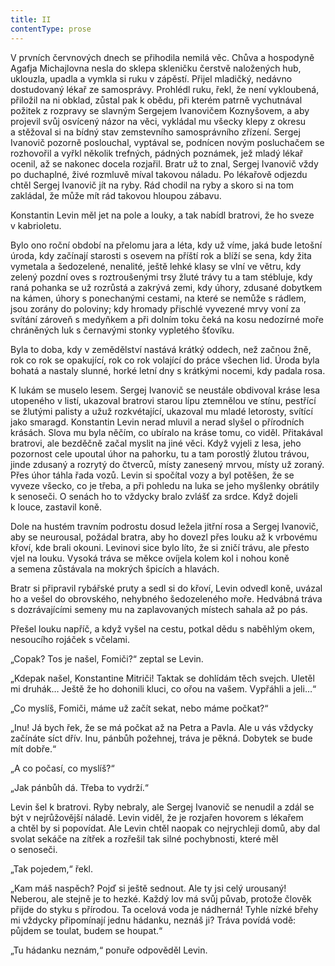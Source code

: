 ```yaml
---
title: II
contentType: prose
---
```


V prvních červnových dnech se přihodila nemilá věc. Chůva a hospodyně Agafja Michajlovna nesla do sklepa skleničku čerstvě naložených hub, uklouzla, upadla a vymkla si ruku v zápěstí. Přijel mladičký, nedávno dostudovaný lékař ze samosprávy. Prohlédl ruku, řekl, že není vykloubená, přiložil na ni obklad, zůstal pak k obědu, při kterém patrně vychutnával požitek z rozpravy se slavným Sergejem Ivanovičem Koznyšovem, a aby projevil svůj osvícený názor na věci, vykládal mu všecky klepy z okresu a stěžoval si na bídný stav zemstevního samosprávního zřízení. Sergej Ivanovič pozorně poslouchal, vyptával se, podnícen novým posluchačem se rozhovořil a vyřkl několik trefných, pádných poznámek, jež mladý lékař ocenil, až se nakonec docela rozjařil. Bratr už to znal, Sergej Ivanovič vždy po duchaplné, živé rozmluvě míval takovou náladu. Po lékařově odjezdu chtěl Sergej Ivanovič jít na ryby. Rád chodil na ryby a skoro si na tom zakládal, že může mít rád takovou hloupou zábavu.

Konstantin Levin měl jet na pole a louky, a tak nabídl bratrovi, že ho sveze v kabrioletu.

Bylo ono roční období na přelomu jara a léta, kdy už víme, jaká bude letošní úroda, kdy začínají starosti s osevem na příští rok a blíží se sena, kdy žita vymetala a šedozelené, nenalité, ještě lehké klasy se vlní ve větru, kdy zelený pozdní oves s roztroušenými trsy žluté trávy tu a tam stébluje, kdy raná pohanka se už rozrůstá a zakrývá zemi, kdy úhory, zdusané dobytkem na kámen, úhory s ponechanými cestami, na které se nemůže s rádlem, jsou zorány do poloviny; kdy hromady přischlé vyvezené mrvy voní za svítání zároveň s medyňkem a při dolním toku čeká na kosu nedozírné moře chráněných luk s černavými stonky vypletého šťovíku.

Byla to doba, kdy v zemědělství nastává krátký oddech, než začnou žně, rok co rok se opakující, rok co rok volající do práce všechen lid. Úroda byla bohatá a nastaly slunné, horké letní dny s krátkými nocemi, kdy padala rosa.

K lukám se muselo lesem. Sergej Ivanovič se neustále obdivoval kráse lesa utopeného v listí, ukazoval bratrovi starou lípu ztemnělou ve stínu, pestřící se žlutými palisty a užuž rozkvétající, ukazoval mu mladé letorosty, svítící jako smaragd. Konstantin Levin nerad mluvil a nerad slyšel o přírodních krásách. Slova mu byla něčím, co ubíralo na kráse tomu, co viděl. Přitakával bratrovi, ale bezděčně začal myslit na jiné věci. Když vyjeli z lesa, jeho pozornost cele upoutal úhor na pahorku, tu a tam porostlý žlutou trávou, jinde zdusaný a rozrytý do čtverců, místy zanesený mrvou, místy už zoraný. Přes úhor táhla řada vozů. Levin si spočítal vozy a byl potěšen, že se vyveze všecko, co je třeba, a při pohledu na luka se jeho myšlenky obrátily k senoseči. O senách ho to vždycky bralo zvlášť za srdce. Když dojeli k louce, zastavil koně.

Dole na hustém travním podrostu dosud ležela jitřní rosa a Sergej Ivanovič, aby se neurousal, požádal bratra, aby ho dovezl přes louku až k vrbovému křoví, kde brali okouni. Levinovi sice bylo líto, že si zničí trávu, ale přesto vjel na louku. Vysoká tráva se měkce ovíjela kolem kol i nohou koně a semena zůstávala na mokrých špicích a hlavách.

Bratr si připravil rybářské pruty a sedl si do křoví, Levin odvedl koně, uvázal ho a vešel do obrovského, nehybného šedozeleného moře. Hedvábná tráva s dozrávajícími semeny mu na zaplavovaných místech sahala až po pás.

Přešel louku napříč, a když vyšel na cestu, potkal dědu s naběhlým okem, nesoucího rojáček s včelami.

„Copak? Tos je našel, Fomiči?“ zeptal se Levin.

„Kdepak našel, Konstantine Mitriči! Taktak se dohlídám těch svejch. Uletěl mi druhák… Ještě že ho dohonili kluci, co ořou na vašem. Vypřáhli a jeli…“

„Co myslíš, Fomiči, máme už začít sekat, nebo máme počkat?“

„Inu! Já bych řek, že se má počkat až na Petra a Pavla. Ale u vás vždycky začínáte síct dřív. Inu, pánbůh požehnej, tráva je pěkná. Dobytek se bude mít dobře.“

„A co počasí, co myslíš?“

„Jak pánbůh dá. Třeba to vydrží.“

Levin šel k bratrovi. Ryby nebraly, ale Sergej Ivanovič se nenudil a zdál se být v nejrůžovější náladě. Levin viděl, že je rozjařen hovorem s lékařem a chtěl by si popovídat. Ale Levin chtěl naopak co nejrychleji domů, aby dal svolat sekáče na zítřek a rozřešil tak silné pochybnosti, které měl o senoseči.

„Tak pojedem,“ řekl.

„Kam máš naspěch? Pojď si ještě sednout. Ale ty jsi celý urousaný! Neberou, ale stejně je to hezké. Každý lov má svůj půvab, protože člověk přijde do styku s přírodou. Ta ocelová voda je nádherná! Tyhle nízké břehy mi vždycky připomínají jednu hádanku, neznáš ji? Tráva povídá vodě: půjdem se toulat, budem se houpat.“

„Tu hádanku neznám,“ ponuře odpověděl Levin.
